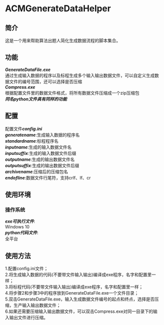 # ACMGenerateDataHelper
## 简介
这是一个用来帮助算法出题人简化生成数据流程的脚本集合。
## 功能
***GenerateDataFile.exe***  
通过生成输入数据的程序以及标程生成多个输入输出数据文件，可以自定义生成数据文件的编号范围，还可以选择是否压缩  
***Compress.exe***  
根据配置文件里的数据文件格式，将所有数据文件压缩成一个zip压缩包  
***同名python文件具有同样的功能***
## 配置
配置文件***config.ini***  
***generatename***:生成输入数据的程序名  
***standardname***:标程程序名  
***inputname***:生成的输入数据文件名  
***inputsuffix***:生成的输入数据文件后缀  
***outputname***:生成的输出数据文件名  
***outputsuffix***:生成的输出数据文件后缀  
***archivename***:压缩后的压缩包名   
***endofline***:数据文件行尾符，支持crlf、lf、cr   
## 使用环境
### 操作系统 
***exe可执行文件***:   
Windows 10   
***python代码文件***:      
全平台    
## 使用方法
1.配置config.ini文件；  
2.将生成输入数据的代码(不要带文件输入输出)编译成exe程序，名字和配置里一样；    
3.将标程代码(不要带文件输入输出)编译成exe程序，名字和配置里一样；  
4.将步骤2和步骤3中的程序放到GenerateDataFile.exe一个文件目录；  
5.双击GenerateDataFile.exe，输入生成数据文件编号的起点和终点，选择是否压缩，生产输入输出数据文件；  
6.如果还需要压缩输入输出数据文件，可以双击Compress.exe对同一目录下的输入输出文件进行压缩。
